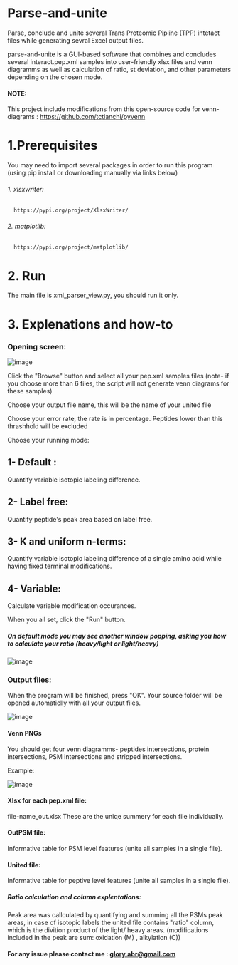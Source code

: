 # Parse-and-unite
Parse, conclude and unite several Trans Proteomic Pipline (TPP) intetact files while generating sevral Excel output files.

parse-and-unite is a GUI-based software that combines and concludes several interact.pep.xml samples into user-friendly xlsx files and venn diagramms as well as calculation of ratio, st deviation, and other parameters depending on the chosen mode.

#### NOTE:
This project include modifications from this open-source code for venn-diagrams : https://github.com/tctianchi/pyvenn


# 1.Prerequisites
You may need to import several packages in order to run this program (using pip install or downloading manually via links below)

   ###### 1. xlsxwriter:
      https://pypi.org/project/XlsxWriter/

   ###### 2. matplotlib:
      https://pypi.org/project/matplotlib/
      
      
# 2. Run
   The main file is xml_parser_view.py, you should run it only.


# 3. Explenations and how-to
    

### Opening screen:
![image](https://user-images.githubusercontent.com/18205398/209855307-63dc16c4-7e8e-44de-a06b-753c6ae6b257.png)

Click the "Browse" button and select all your pep.xml samples files (note- if you choose more than 6 files, the script will not generate venn diagrams for these samples)

Choose your output file name, this will be the name of your united file

Choose your error rate, the rate is in percentage. Peptides lower than this thrashhold will be excluded

Choose your running mode: 
## 1- Default : 

Quantify variable isotopic labeling difference.


## 2- Label free:

Quantify peptide's peak area based on label free.

## 3- K and uniform n-terms: 

Quantify variable isotopic labeling difference of a single amino acid while having fixed terminal modifications.

## 4- Variable:

Calculate variable modification occurances.



When you all set, click the "Run" button.

##### On default mode you may see another window popping, asking you how to calculate your ratio (heavy/light or light/heavy)


![image](https://user-images.githubusercontent.com/18205398/209857437-dc7d157c-1833-432f-bac4-80b3a973c7ba.png)


### Output files:
When the program will be finished, press "OK". Your source folder will be opened automaticlly with all your output files.


![image](https://user-images.githubusercontent.com/18205398/209857982-9b26c1fe-e862-4436-805f-5cfed2926202.png)



#### Venn PNGs
You should get four venn diagramms- peptides intersections, protein intersections, PSM intersections and stripped intersections.

Example:


![image](https://user-images.githubusercontent.com/18205398/209858248-95246b08-7546-47c0-b800-240b235738ad.png)


#### Xlsx for each pep.xml file:
file-name_out.xlsx
These are the uniqe summery for each file individually.

   
 
#### OutPSM file:
   Informative table for PSM level features (unite all samples in a single file).
   
   
 #### United file:
   Informative table for peptive level features (unite all samples in a single file).
   
   
   
 ##### Ratio calculation and column explentations:
   Peak area was callculated by quantifying and summing all the PSMs peak areas, in case of isotopic labels
   the united file contains "ratio" column, which is the divition product of the light/ heavy areas.
   (modifications included in the peak are sum: oxidation (M) , alkylation (C))
   



#### For any issue please contact me : glory.abr@gmail.com 
